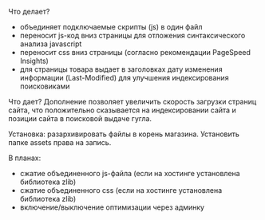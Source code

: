 Что делает?
- объединяет подключаемые скрипты (js) в один файл
- переносит js-код вниз страницы для отложения синтаксического анализа javascript
- переносит css вниз страницы (согласно рекомендации PageSpeed Insights)
- для страницы товара выдает в заголовках дату изменения информации (Last-Modified) для улучшения индексирования поисковиками

Что дает?
Дополнение позволяет увеличить скорость загрузки страниц сайта, что положительно сказывается на индексировании сайта и позиции сайта в поисковой выдаче гугла.

Установка: разархивировать файлы в корень магазина. Установить папке assets права на запись.

В планах:
- сжатие объединенного js-файла (если на хостинге установлена библиотека zlib)
- сжатие объединенного css (если на хостинге установлена библиотека zlib)
- включение/выключение оптимизации через админку